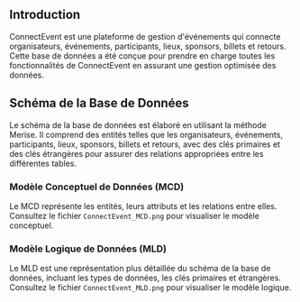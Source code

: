 
## Introduction
ConnectEvent est une plateforme de gestion d'événements qui connecte organisateurs, événements, participants, lieux, sponsors, billets et retours. Cette base de données a été conçue pour prendre en charge toutes les fonctionnalités de ConnectEvent en assurant une gestion optimisée des données.

## Schéma de la Base de Données
Le schéma de la base de données est élaboré en utilisant la méthode Merise. Il comprend des entités telles que les organisateurs, événements, participants, lieux, sponsors, billets et retours, avec des clés primaires et des clés étrangères pour assurer des relations appropriées entre les différentes tables.

### Modèle Conceptuel de Données (MCD)
Le MCD représente les entités, leurs attributs et les relations entre elles. Consultez le fichier `ConnectEvent_MCD.png` pour visualiser le modèle conceptuel.

### Modèle Logique de Données (MLD)
Le MLD est une représentation plus détaillée du schéma de la base de données, incluant les types de données, les clés primaires et étrangères. Consultez le fichier `ConnectEvent_MLD.png` pour visualiser le modèle logique.
